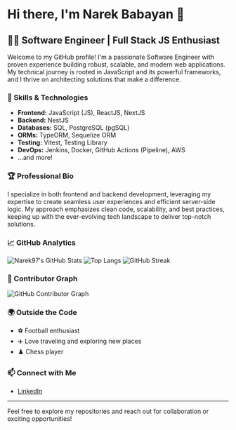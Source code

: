 # Hi there, I'm Narek Babayan 👋

## 👨‍💻 Software Engineer | Full Stack JS Enthusiast

Welcome to my GitHub profile! I'm a passionate Software Engineer with proven experience building robust, scalable, and modern web applications. My technical journey is rooted in JavaScript and its powerful frameworks, and I thrive on architecting solutions that make a difference.

### 🚀 Skills & Technologies
- **Frontend:** JavaScript (JS), ReactJS, NextJS
- **Backend:** NestJS
- **Databases:** SQL, PostgreSQL (pgSQL)
- **ORMs:** TypeORM, Sequelize ORM
- **Testing:** Vitest, Testing Library
- **DevOps:** Jenkins, Docker, GitHub Actions (Pipeline), AWS
- ...and more!

### 🏆 Professional Bio
I specialize in both frontend and backend development, leveraging my expertise to create seamless user experiences and efficient server-side logic. My approach emphasizes clean code, scalability, and best practices, keeping up with the ever-evolving tech landscape to deliver top-notch solutions.

### 📈 GitHub Analytics
![Narek97's GitHub Stats](https://github-readme-stats.vercel.app/api?username=Narek97&show_icons=true&theme=radical)
![Top Langs](https://github-readme-stats.vercel.app/api/top-langs/?username=Narek97&layout=compact&theme=radical)
![GitHub Streak](https://github-readme-streak-stats.herokuapp.com/?user=Narek97&theme=radical)

### 🤝 Contributor Graph
![GitHub Contributor Graph](https://github-contributor-graph.vercel.app/api?username=Narek97&limit=10)

### 🌍 Outside the Code
- ⚽ Football enthusiast
- ✈️ Love traveling and exploring new places
- ♟️ Chess player

### 📫 Connect with Me
- [LinkedIn](https://www.linkedin.com/in/narek-babayan-ab53191a5/)

---

Feel free to explore my repositories and reach out for collaboration or exciting opportunities!
